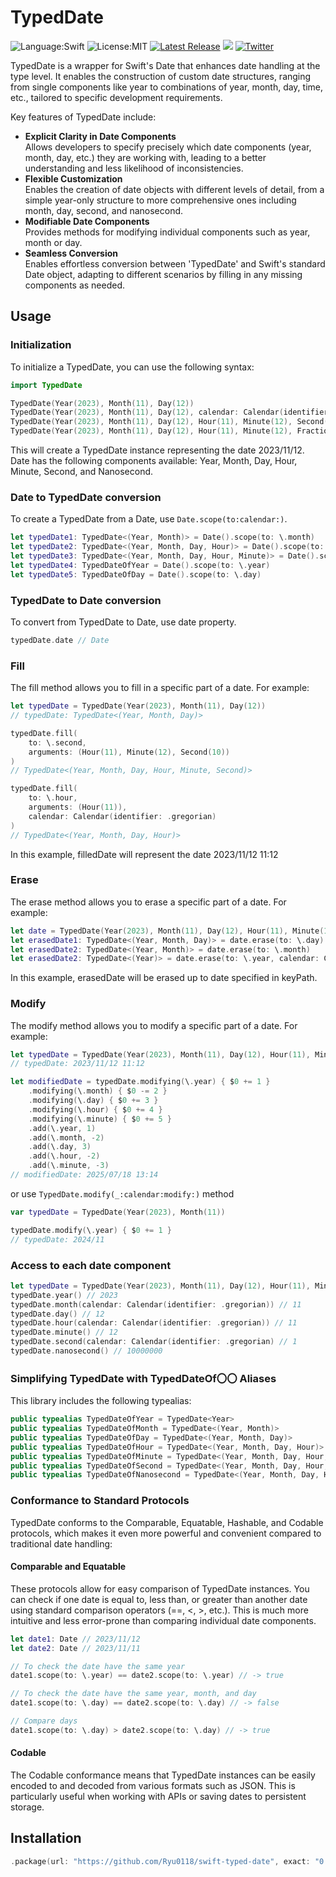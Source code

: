 # TypedDate

  ![Language:Swift](https://img.shields.io/static/v1?label=Language&message=Swift&color=orange&style=flat-square)
  ![License:MIT](https://img.shields.io/static/v1?label=License&message=MIT&color=blue&style=flat-square)
  [![Latest Release](https://img.shields.io/github/v/release/Ryu0118/swift-typed-date?style=flat-square)](https://github.com/Ryu0118/swift-typed-date/releases/latest)
  [![](https://img.shields.io/endpoint?url=https%3A%2F%2Fswiftpackageindex.com%2Fapi%2Fpackages%2FRyu0118%2Fswift-typed-date%2Fbadge%3Ftype%3Dswift-versions)](https://swiftpackageindex.com/Ryu0118/swift-typed-date)
  [![Twitter](https://img.shields.io/twitter/follow/ryu_hu03?style=social)](https://twitter.com/ryu_hu03)

TypedDate is a wrapper for Swift's Date that enhances date handling at the type level. It enables the construction of custom date structures, ranging from single components like year to combinations of year, month, day, time, etc., tailored to specific development requirements.

Key features of TypedDate include:

* **Explicit Clarity in Date Components**
<br>Allows developers to specify precisely which date components (year, month, day, etc.) they are working with, leading to a better understanding and less likelihood of inconsistencies.
* **Flexible Customization**
<br>Enables the creation of date objects with different levels of detail, from a simple year-only structure to more comprehensive ones including month, day, second, and nanosecond.
* **Modifiable Date Components**
<br>Provides methods for modifying individual components such as year, month or day.
* **Seamless Conversion**
<br>Enables effortless conversion between 'TypedDate' and Swift's standard Date object, adapting to different scenarios by filling in any missing components as needed.

## Usage
### Initialization
To initialize a TypedDate, you can use the following syntax:

```Swift
import TypedDate

TypedDate(Year(2023), Month(11), Day(12))
TypedDate(Year(2023), Month(11), Day(12), calendar: Calendar(identifier: .gregorian))
TypedDate(Year(2023), Month(11), Day(12), Hour(11), Minute(12), Second(1), Nanosecond(10000000))
TypedDate(Year(2023), Month(11), Day(12), Hour(11), Minute(12), FractionalSecond(5.12))
```
This will create a TypedDate instance representing the date 2023/11/12.
<br>Date has the following components available: Year, Month, Day, Hour, Minute, Second, and Nanosecond.

### Date to TypedDate conversion
To create a TypedDate from a Date, use `Date.scope(to:calendar:)`.
```Swift
let typedDate1: TypedDate<(Year, Month)> = Date().scope(to: \.month)
let typedDate2: TypedDate<(Year, Month, Day, Hour)> = Date().scope(to: \.hour)
let typedDate3: TypedDate<(Year, Month, Day, Hour, Minute)> = Date().scope(to: \.minute, calendar: Calendar(identifier: .gregorian))
let typedDate4: TypedDateOfYear = Date().scope(to: \.year)
let typedDate5: TypedDateOfDay = Date().scope(to: \.day)
```

### TypedDate to Date conversion
To convert from TypedDate to Date, use date property.
```Swift
typedDate.date // Date
```

### Fill
The fill method allows you to fill in a specific part of a date. For example:
```Swift
let typedDate = TypedDate(Year(2023), Month(11), Day(12))
// typedDate: TypedDate<(Year, Month, Day)>

typedDate.fill(
    to: \.second,
    arguments: (Hour(11), Minute(12), Second(10))
)
// TypedDate<(Year, Month, Day, Hour, Minute, Second)>

typedDate.fill(
    to: \.hour,
    arguments: (Hour(11)),
    calendar: Calendar(identifier: .gregorian)
)
// TypedDate<(Year, Month, Day, Hour)>
```
In this example, filledDate will represent the date 2023/11/12 11:12

### Erase
The erase method allows you to erase a specific part of a date. For example:

```Swift
let date = TypedDate(Year(2023), Month(11), Day(12), Hour(11), Minute(12))
let erasedDate1: TypedDate<(Year, Month, Day)> = date.erase(to: \.day)
let erasedDate2: TypedDate<(Year, Month)> = date.erase(to: \.month)
let erasedDate2: TypedDate<(Year)> = date.erase(to: \.year, calendar: Calendar(identifier: .gregorian)
```
In this example, erasedDate will be erased up to date specified in keyPath.

### Modify
The modify method allows you to modify a specific part of a date. For example:
```Swift
let typedDate = TypedDate(Year(2023), Month(11), Day(12), Hour(11), Minute(12))
// typedDate: 2023/11/12 11:12

let modifiedDate = typedDate.modifying(\.year) { $0 += 1 }
    .modifying(\.month) { $0 -= 2 }
    .modifying(\.day) { $0 += 3 }
    .modifying(\.hour) { $0 += 4 }
    .modifying(\.minute) { $0 += 5 }
    .add(\.year, 1)
    .add(\.month, -2)
    .add(\.day, 3)
    .add(\.hour, -2)
    .add(\.minute, -3)
// modifiedDate: 2025/07/18 13:14
```
or use `TypedDate.modify(_:calendar:modify:)` method
```Swift
var typedDate = TypedDate(Year(2023), Month(11))

typedDate.modify(\.year) { $0 += 1 }
// typedDate: 2024/11 
```

### Access to each date component
```Swift
let typedDate = TypedDate(Year(2023), Month(11), Day(12), Hour(11), Minute(12), Second(1), Nanosecond(10000000))
typedDate.year() // 2023
typedDate.month(calendar: Calendar(identifier: .gregorian)) // 11
typedDate.day() // 12
typedDate.hour(calendar: Calendar(identifier: .gregorian)) // 11
typedDate.minute() // 12
typedDate.second(calendar: Calendar(identifier: .gregorian) // 1
typedDate.nanosecond() // 10000000
```

### Simplifying TypedDate with TypedDateOf〇〇 Aliases
This library includes the following typealias:
```Swift
public typealias TypedDateOfYear = TypedDate<Year>
public typealias TypedDateOfMonth = TypedDate<(Year, Month)>
public typealias TypedDateOfDay = TypedDate<(Year, Month, Day)>
public typealias TypedDateOfHour = TypedDate<(Year, Month, Day, Hour)>
public typealias TypedDateOfMinute = TypedDate<(Year, Month, Day, Hour, Minute)>
public typealias TypedDateOfSecond = TypedDate<(Year, Month, Day, Hour, Minute, Second)>
public typealias TypedDateOfNanosecond = TypedDate<(Year, Month, Day, Hour, Minute, Second, Nanosecond)>
```

### Conformance to Standard Protocols
TypedDate conforms to the Comparable, Equatable, Hashable, and Codable protocols, which makes it even more powerful and convenient compared to traditional date handling:

#### **Comparable and Equatable**
These protocols allow for easy comparison of TypedDate instances. You can check if one date is equal to, less than, or greater than another date using standard comparison operators (==, <, >, etc.). This is much more intuitive and less error-prone than comparing individual date components.
```Swift
let date1: Date // 2023/11/12
let date2: Date // 2023/11/11

// To check the date have the same year
date1.scope(to: \.year) == date2.scope(to: \.year) // -> true

// To check the date have the same year, month, and day
date1.scope(to: \.day) == date2.scope(to: \.day) // -> false

// Compare days
date1.scope(to: \.day) > date2.scope(to: \.day) // -> true
```
#### **Codable**
The Codable conformance means that TypedDate instances can be easily encoded to and decoded from various formats such as JSON. This is particularly useful when working with APIs or saving dates to persistent storage.

## Installation
```Swift
.package(url: "https://github.com/Ryu0118/swift-typed-date", exact: "0.4.0")
```
